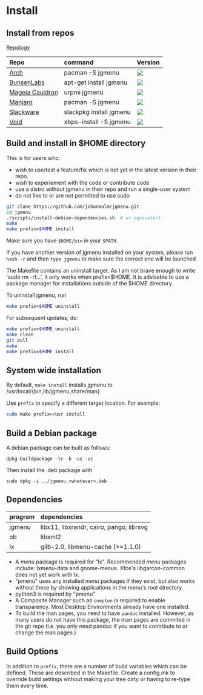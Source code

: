 Install
=======

Install from repos
------------------

[Repology](https://repology.org/metapackage/jgmenu/versions)

| Repo                                                                                              | command                 | Version                                                                                      |
| :------------------------------------------------------------------------------------------------ | :---------------------- | :------------------------------------------------------------------------------------------- |
| [Arch](https://www.archlinux.org/packages/community/x86_64/jgmenu/)                               | pacman -S jgmenu        | ![](https://repology.org/badge/version-only-for-repo/arch/jgmenu.svg)                        |
| [BunsenLabs](http://eu.pkg.bunsenlabs.org/debian/pool/main/j/jgmenu/)                             | apt-get install jgmenu  | ![](https://repology.org/badge/version-only-for-repo/bunsenlabs_jessie_backports/jgmenu.svg) |
| [Mageia Cauldron](http://madb.mageia.org/package/show/application/0/release/cauldron/name/jgmenu) | urpmi jgmenu            | ![](https://repology.org/badge/version-only-for-repo/mageia_cauldron/jgmenu.svg)             |
| [Manjaro]()                                                                                       | pacman -S jgmenu        | ![](https://repology.org/badge/version-only-for-repo/manjaro_stable/jgmenu.svg)              |
| [Slackware](https://slackbuilds.org/repository/14.2/desktop/jgmenu/)                              | slackpkg install jgmenu | ![](https://repology.org/badge/version-only-for-repo/slackbuilds/jgmenu.svg)                 |
| [Void](https://github.com/void-linux/void-packages/tree/master/srcpkgs/jgmenu)                    | xbps-install -S jgmenu  | ![](https://repology.org/badge/version-only-for-repo/void_x86_64/jgmenu.svg)                 |

Build and install in $HOME directory
------------------------------------

This is for users who:

-   wish to use/test a feature/fix which is not yet in the latest version in their repo.
-   wish to experiement with the code or contribute code
-   use a distro without jgmenu in their repo and run a single-user system
-   do not like to or are not permitted to use sudo

```bash
git clone https://github.com/johanmalm/jgmenu.git
cd jgmenu
./scripts/install-debian-dependencies.sh  # or equivalent
make
make prefix=$HOME install
```

Make sure you have `$HOME/bin` in your `$PATH`.

If you have another version of jgmenu installed on your system, please run `hash -r` and then `type jgmenu` to make sure the correct one will be launched

The Makefile contains an uninstall target. As I am not brave enough to write 'sudo rm -rf...', it only works when prefix=$HOME. It is advisable to use a package manager for installations outside of the $HOME directory.

To uninstall jgmenu, run

```bash
make prefix=$HOME uninstall
```

For subsequent updates, do:

```bash
make prefix=$HOME uninstall
make clean
git pull
make
make prefix=$HOME install
```

System wide installation
------------------------

By default, `make install` installs jgmenu to /usr/local/{bin,lib/jgmenu,share/man}

Use `prefix` to specify a different target location. For example:

```bash
sudo make prefix=/usr install
```

Build a Debian package
----------------------

A debian package can be built as follows:

```
dpkg-buildpackage -tc -b -us -uc
```

Then install the .deb package with

```
sudo dpkg -i ../jgmenu_<whatever>.deb
```

Dependencies
------------

| program | dependencies                             |
| :---    | :---                                     |
| jgmenu  | libx11, libxrandr, cairo, pango, librsvg |
| ob      | libxml2                                  |
| lx      | glib-2.0, libmenu-cache (>=1.1.0)        |

-   A *menu* package  is required for "lx". Recommended *menu* packages include: lxmenu-data and gnome-menus. Xfce's libgarcon-common does not yet work with lx.
-   "pmenu" uses any installed *menu* packages if they exist, but also works without these by showing applications in the menu's root directory.
-   python3 is required by "pmenu"
-   A Composite Manager such as `compton` is required to enable transparency. Most Desktop Environments already have one installed.
-   To build the man pages, you need to have `pandoc` installed. However, as many users do not have this package, the man pages are commited in the git repo (i.e. you only need pandoc if you want to contribute to or change the man pages.)

Build Options
-------------

In addition to `prefix`, there are a number of build variables which can be defined. These are described in the Makefile. Create a config.mk to override build settings without making your tree dirty or having to re-type them every time.
